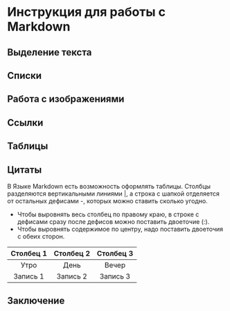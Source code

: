 # Инструкция для работы с Markdown

 ## Выделение текста

 ## Списки

 ## Работа с изображениями

 ## Ссылки

 ## Таблицы
 
 ## Цитаты
В Языке Markdown есть возможность оформлять таблицы. Столбцы разделяются вертикальными линиями |, а строка с шапкой отделяется от остальных дефисами -, которых можно ставить сколько угодно. 
* Чтобы выровнять весь столбец по правому краю, в строке с дефисами сразу после дефисов можно поставить двоеточие (:). 
* Чтобы выровнять содержимое по центру, надо поставить двоеточия с обеих сторон.

|Столбец 1|Столбец 2|Столбец 3|
|:-:|:--------:|:---:|
|Утро|День|Вечер
|Запись 1|Запись 2|Запись 3|

 ## Заключение                                      
